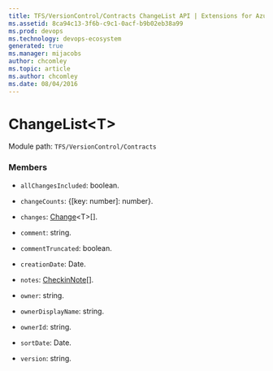 ```yaml
---
title: TFS/VersionControl/Contracts ChangeList API | Extensions for Azure DevOps Services
ms.assetid: 8ca94c13-3f6b-c9c1-0acf-b9b02eb38a99
ms.prod: devops
ms.technology: devops-ecosystem
generated: true
ms.manager: mijacobs
author: chcomley
ms.topic: article
ms.author: chcomley
ms.date: 08/04/2016
---
```


# ChangeList&lt;T&gt;

Module path: `TFS/VersionControl/Contracts`


### Members

* `allChangesIncluded`: boolean. 

* `changeCounts`: {[key: number]: number}. 

* `changes`: [Change](../../../TFS/VersionControl/Contracts/Change.md)&lt;T&gt;[]. 

* `comment`: string. 

* `commentTruncated`: boolean. 

* `creationDate`: Date. 

* `notes`: [CheckinNote](../../../TFS/VersionControl/Contracts/CheckinNote.md)[]. 

* `owner`: string. 

* `ownerDisplayName`: string. 

* `ownerId`: string. 

* `sortDate`: Date. 

* `version`: string. 

